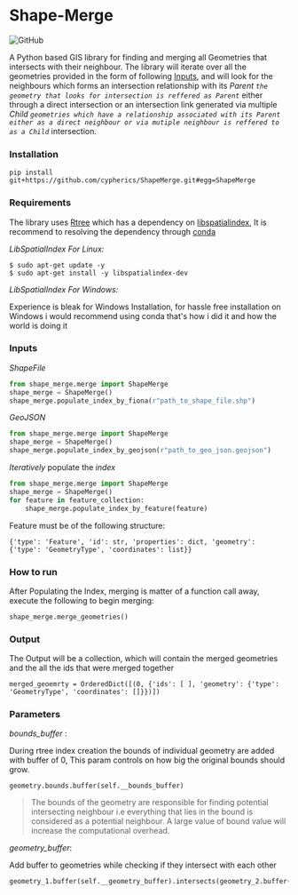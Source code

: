# Shape-Merge
![GitHub](https://img.shields.io/github/license/cypherics/ShapeMerge)

A Python based GIS library for finding and merging all Geometries that intersects with their neighbour.
The library will iterate over all the geometries provided in the form of following [Inputs](#Inputs),
and will look for the neighbours which forms an intersection relationship with its *Parent*
*_```the geometry that looks for intersection is reffered as Parent```_*
either through a direct intersection or an intersection link generated via multiple *Child* *_```geometries which have a relationship associated
with its Parent either as a direct neighbour or via mutiple neighbour is reffered to as a Child```_* intersection.


### Installation

    pip install git+https://github.com/cypherics/ShapeMerge.git#egg=ShapeMerge
    
### Requirements
The library uses [Rtree](https://rtree.readthedocs.io/en/latest/) which has a dependency on [libspatialindex](https://libspatialindex.org/), 
It is recommend to resolving the dependency through [conda](https://anaconda.org/conda-forge/libspatialindex)

*_LibSpatialIndex For Linux:_*

    $ sudo apt-get update -y
    $ sudo apt-get install -y libspatialindex-dev
        
    
   
*_LibSpatialIndex For Windows:_*


Experience is bleak for Windows Installation, for hassle free installation on Windows i would recommend using conda 
that's how i did it and how the world is doing it
### Inputs

*ShapeFile*
```python
from shape_merge.merge import ShapeMerge
shape_merge = ShapeMerge()
shape_merge.populate_index_by_fiona(r"path_to_shape_file.shp")
```

*GeoJSON*
```python
from shape_merge.merge import ShapeMerge
shape_merge = ShapeMerge()
shape_merge.populate_index_by_geojson(r"path_to_geo_json.geojson")
```
*Iteratively* populate the *index*
```python
from shape_merge.merge import ShapeMerge
shape_merge = ShapeMerge()
for feature in feature_collection:
    shape_merge.populate_index_by_feature(feature)
```

Feature must be of the following structure:


    {'type': 'Feature', 'id': str, 'properties': dict, 'geometry': {'type': 'GeometryType', 'coordinates': list}}
                 
            
### How to run

After Populating the Index, merging is matter of a function call away, execute the following to begin merging:

    
    shape_merge.merge_geometries()

           
### Output

The Output will be a collection, which will contain the merged geometries and the all the ids that were merged together

    merged_geoemrty = OrderedDict([(0, {'ids': [ ], 'geometry': {'type': 'GeometryType', 'coordinates': []}})])
      
 
### Parameters

*_bounds_buffer_* : 

During rtree index creation the bounds of individual geometry are added with buffer of 0, 
This param controls on how big the original bounds should grow.
    
    geometry.bounds.buffer(self.__bounds_buffer)
    
> The bounds of the geometry are responsible for finding potential intersecting neighbour
> i.e everything that lies in the bound is considered as a potential neighbour. A large value of bound value will 
>increase the computational overhead.

*_geometry_buffer_*: 

Add buffer to geometries while checking if they intersect with each other


    geometry_1.buffer(self.__geometry_buffer).intersects(geometry_2.buffer(self.__geometry_buffer))
        

